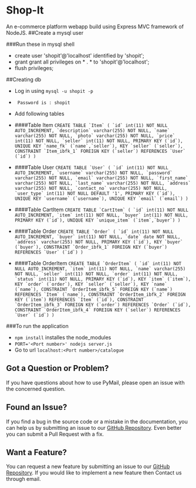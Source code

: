 # Shop-It
An e-commerce platform webapp build using Express MVC framework of NodeJS.
##Create a mysql user

###Run these in mysql shell
* create user 'shopit'@'localhost' identified by 'shopit';
* grant grant all privileges on * . * to 'shopit'@'localhost';
* flush privileges;

##Creating db
* Log in using ``mysql -u shopit -p``
* `` Password is : shopit``
* Add following tables

* ####Table Item
``CREATE TABLE `Item` (
  `id` int(11) NOT NULL AUTO_INCREMENT,
  `description` varchar(255) NOT NULL,
  `name` varchar(255) NOT NULL,
  `photo` varchar(255) NOT NULL,
  `price` int(11) NOT NULL,
  `seller` int(11) NOT NULL,
  PRIMARY KEY (`id`),
  UNIQUE KEY `name_fk` (`name`,`seller`),
  KEY `seller` (`seller`),
  CONSTRAINT `Item_ibfk_1` FOREIGN KEY (`seller`) REFERENCES `User` (`id`)
)``

* ####Table User
``CREATE TABLE `User` (
  `id` int(11) NOT NULL AUTO_INCREMENT,
  `username` varchar(255) NOT NULL,
  `password` varchar(255) NOT NULL,
  `email` varchar(255) NOT NULL,
  `first_name` varchar(255) NOT NULL,
  `last_name` varchar(255) NOT NULL,
  `address` varchar(255) NOT NULL,
  `contact_no` varchar(255) NOT NULL,
  `user_type` int(11) NOT NULL DEFAULT '1',
  PRIMARY KEY (`id`),
  UNIQUE KEY `username` (`username`),
  UNIQUE KEY `email` (`email`)
)``

* ####Table CartItem
``CREATE TABLE `CartItem` (
  `id` int(11) NOT NULL AUTO_INCREMENT,
  `item` int(11) NOT NULL,
  `buyer` int(11) NOT NULL,
  PRIMARY KEY (`id`),
  UNIQUE KEY `unique_item` (`item`,`buyer`)
)``

* ####Table Order
``CREATE TABLE `Order` (
  `id` int(11) NOT NULL AUTO_INCREMENT,
  `buyer` int(11) NOT NULL,
  `date` date NOT NULL,
  `address` varchar(255) NOT NULL,
  PRIMARY KEY (`id`),
  KEY `buyer` (`buyer`),
  CONSTRAINT `Order_ibfk_1` FOREIGN KEY (`buyer`) REFERENCES `User` (`id`)
)``

* ####Table OrderItem
``CREATE TABLE `OrderItem` (
  `id` int(11) NOT NULL AUTO_INCREMENT,
  `item` int(11) NOT NULL,
  `name` varchar(255) NOT NULL,
  `seller` int(11) NOT NULL,
  `order` int(11) NOT NULL,
  `status` int(11) NOT NULL,
  PRIMARY KEY (`id`),
  KEY `item` (`item`),
  KEY `order` (`order`),
  KEY `seller` (`seller`),
  KEY `name` (`name`),
  CONSTRAINT `OrderItem_ibfk_5` FOREIGN KEY (`name`) REFERENCES `Item` (`name`),
  CONSTRAINT `OrderItem_ibfk_2` FOREIGN KEY (`item`) REFERENCES `Item` (`id`),
  CONSTRAINT `OrderItem_ibfk_3` FOREIGN KEY (`order`) REFERENCES `Order` (`id`),
  CONSTRAINT `OrderItem_ibfk_4` FOREIGN KEY (`seller`) REFERENCES `User` (`id`)
)``

###To run the application
* ``npm install`` installes the node_modules
* ``PORT='<Port number>' nodejs server.js``
* Go to url ``localhost:<Port number>/catalogue``

## <a name="question"></a> Got a Question or Problem?

If you have questions about how to use PyMail, please open an issue with the concerned question.

## <a name="issue"></a> Found an Issue?

If you find a bug in the source code or a mistake in the documentation, you can help us by
submitting an issue to our [GitHub Repository][github]. Even better you can submit a Pull Request
with a fix.

## <a name="feature"></a> Want a Feature?

You can request a new feature by submitting an issue to our [GitHub Repository][github].  If you
would like to implement a new feature then Contact us through email.

[github]: https://github.com/TeamSilverWing/Shop-It/

